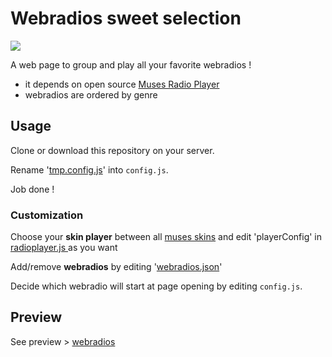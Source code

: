# Webradios sweet selection

![](http://hosted.muses.org/ffmp3-cassette/bg.png?raw=true)

A web page to group and play all your favorite webradios !

- it depends on open source [Muses Radio Player](https://github.com/fbricker/muses)
- webradios are ordered by genre

## Usage

Clone or download this repository on your server.

Rename '[tmp.config.js](https://github.com/dvdn/webradios/blob/master/tmp.config.js)' into `config.js`.

Job done !

### Customization
Choose your **skin player** between all [muses skins](https://www.muses.org/official-skins) and edit 'playerConfig' in [radioplayer.js
](https://github.com/dvdn/webradios/blob/master/radioplayer.js) as you want

Add/remove **webradios** by editing '[webradios.json](https://github.com/dvdn/webradios/blob/master/webradios.json)'

Decide which webradio will start at page opening by editing `config.js`.

## Preview
See preview > [webradios](http://dvdn.online.fr/webradios/)
